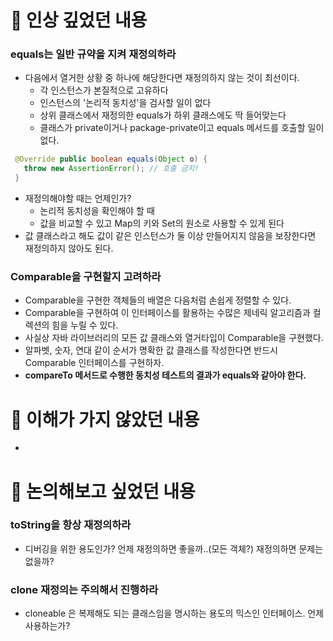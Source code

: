 # 📌 인상 깊었던 내용
### equals는 일반 규약을 지켜 재정의하라
- 다음에서 열거한 상황 중 하나에 해당한다면 재정의하지 않는 것이 최선이다.
  - 각 인스턴스가 본질적으로 고유하다
  - 인스턴스의 '논리적 동치성'을 검사할 일이 없다
  - 상위 클래스에서 재정의한 equals가 하위 클래스에도 딱 들어맞는다
  - 클래스가 private이거나 package-private이고 equals 메서드를 호출할 일이 없다.
 ```java
  @Override public boolean equals(Object o) {
    throw new AssertionError(); // 호출 금지!
  }
 ```
- 재정의해야할 때는 언제인가?
  - 논리적 동치성을 확인해야 할 때
  - 값을 비교할 수 있고 Map의 키와 Set의 원소로 사용할 수 있게 된다
- 값 클래스라고 해도 값이 같은 인스턴스가 둘 이상 만들어지지 않음을 보장한다면 재정의하지 않아도 된다.

### Comparable을 구현할지 고려하라
- Comparable을 구현한 객체들의 배열은 다음처럼 손쉽게 정렬할 수 있다.
- Comparable을 구현하여 이 인터페이스를 활용하는 수많은 제네릭 알고리즘과 컬렉션의 힘을 누릴 수 있다.
- 사실상 자바 라이브러리의 모든 값 클래스와 열거타입이 Comparable을 구현했다.
- 알파벳, 숫자, 연대 같이 순서가 명확한 값 클래스를 작성한다면 반드시 Comparable 인터페이스를 구현하자.
- **compareTo 메서드로 수행한 동치성 테스트의 결과가 equals와 같아야 한다.**

# 📌 이해가 가지 않았던 내용
- 

# 📌 논의해보고 싶었던 내용
### toString을 항상 재정의하라
- 디버깅을 위한 용도인가? 언제 재정의하면 좋을까..(모든 객체?) 재정의하면 문제는 없을까?

### clone 재정의는 주의해서 진행하라
- cloneable 은 복제해도 되는 클래스임을 명시하는 용도의 믹스인 인터페이스. 언제 사용하는가?
